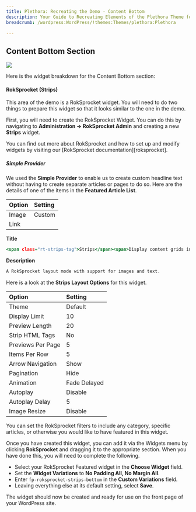 ```yaml
---
title: Plethora: Recreating the Demo - Content Bottom
description: Your Guide to Recreating Elements of the Plethora Theme for WordPress
breadcrumb: /wordpress:WordPress/!themes:Themes/plethora:Plethora

---
```


Content Bottom Section
-----

![][demo]

Here is the widget breakdown for the Content Bottom section:

#### RokSprocket (Strips)

This area of the demo is a RokSprocket widget. You will need to do two things to prepare this widget so that it looks similar to the one in the demo.

First, you will need to create the RokSprocket Widget. You can do this by navigating to **Administration -> RokSprocket Admin** and creating a new **Strips** widget.

You can find out more about RokSprocket and how to set up and modify widgets by visiting our [RokSprocket documentation][roksprocket].

##### Simple Provider

We used the **Simple Provider** to enable us to create custom headline text without having to create separate articles or pages to do so. Here are the details of one of the items in the **Featured Article List**.

| Option      | Setting     |
| :---------- | :---------- |
| Image       | Custom      |
| Link        |             |

**Title**

~~~ .html
<span class="rt-strips-tag">Strips</span><span>Display content grids in a horizontal row<span class="visible-large"> structure</span></span>
~~~

**Description**

~~~ .html
A RokSprocket layout mode with support for images and text.
~~~

Here is a look at the **Strips Layout Options** for this widget.

| Option            | Setting      |
| :----------       | :----------  |
| Theme             | Default      |
| Display Limit     | 10           |
| Preview Length    | 20           |
| Strip HTML Tags   | No           |
| Previews Per Page | 5            |
| Items Per Row     | 5            |
| Arrow Navigation  | Show         |
| Pagination        | Hide         |
| Animation         | Fade Delayed |
| Autoplay          | Disable      |
| Autoplay Delay    | 5            |
| Image Resize      | Disable      |

You can set the RokSprocket filters to include any category, specific articles, or otherwise you would like to have featured in this widget.

Once you have created this widget, you can add it via the Widgets menu by clicking **RokSprocket** and dragging it to the appropriate section. When you have done this, you will need to complete the following.

* Select your RokSprocket Featured widget in the **Choose Widget** field.
* Set the **Widget Variations** to **No Padding All, No Margin All**.
* Enter `fp-roksprocket-strips-bottom` in the **Custom Variations** field.
* Leaving everything else at its default setting, select **Save**.

The widget should now be created and ready for use on the front page of your WordPress site.

[demo]: assets/demo_6.jpeg
